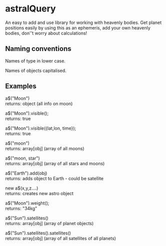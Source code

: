 # astralQuery
An easy to add and use library for working with heavenly bodies. Get planet positions easily by using this as an ephemeris, add your own heavenly bodies, don''t worry about calculations!

Naming conventions
------------------------------------------
Names of type in lower case.

Names of objects capitalised.

Examples
---------------------------------------------
a$("Moon")                                              
returns: object (all info on moon)

a$("Moon").visible();                                   
returns: true

a$("Moon").visible({lat,lon, time});                    
returns: true

a$("moon")						
returns: array[obj] (array of all moons)

a$("moon, star")					
returns: array[obj] (array of all stars and moons)

a$("Earth").add(obj)					
returns: adds object to Earth - could be satellite

new a$(x,y,z....)					
returns: creates new astro object

a$("Moon").weight();					
returns: "34kg"

a$("Sun").satellites()                                  
returns: array[obj] (array of planet objects)

a$("Sun").satellites().satellites()                    
returns: array[obj] (array of all satellites of all planets)

